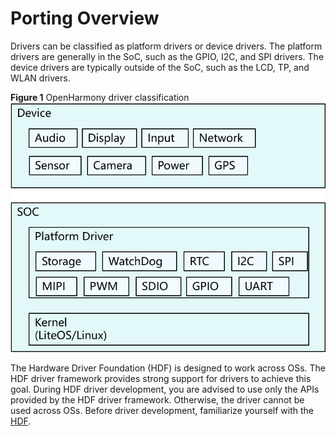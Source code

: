 # Porting Overview<a name="EN-US_TOPIC_0000001154372312"></a>

Drivers can be classified as platform drivers or device drivers. The platform drivers are generally in the SoC, such as the GPIO, I2C, and SPI drivers. The device drivers are typically outside of the SoC, such as the LCD, TP, and WLAN drivers.

**Figure 1**  OpenHarmony driver classification<a name="fig08631434121"></a>  
![](figure/openharmony-driver-classification.png "openharmony-driver-classification")

The Hardware Driver Foundation \(HDF\) is designed to work across OSs. The HDF driver framework provides strong support for drivers to achieve this goal. During HDF driver development, you are advised to use only the APIs provided by the HDF driver framework. Otherwise, the driver cannot be used across OSs. Before driver development, familiarize yourself with the  [HDF](../driver/driver-hdf-overview.md).

